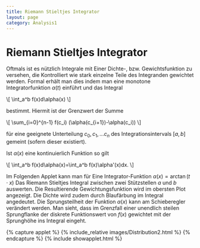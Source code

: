 ```yaml
---
title: Riemann Stieltjes Integrator
layout: page
category: Analysis1
---
```


# Riemann Stieltjes Integrator

Oftmals ist es nützlich Integrale mit Einer Dichte-, bzw. Gewichtsfunktion zu versehen, die Kontrolliert wie stark einzelne Teile des
Integranden gewichtet werden. Formal erhält man dies indem man eine monotone Integratorfunktion $\alpha(t)$ einführt und das Integral

\\[
\int_a^b f(x)d\alpha(x)
\\]

bestimmt. Hiermit ist der Grenzwert der Summe

\\[
\sum_{i=0}^{n-1} f(c_i) (\alpha(c_{i+1})-\alpha(c_i))
\\]

für eine geeignete Unterteilung $c_0,c_1,\ldots c_n$ des Integrationsintervals $[a,b]$ gemeint (sofern dieser existiert).

Ist $\alpha(x)$ eine kontinuierlich Funktion so gilt

\\[
\int_a^b f(x)d\alpha(x)=\int_a^b f(x)\alpha'(x)dx.
\\]

Im Folgenden Applet kann man für Eine Integrator-Funktion $\alpha(x)=\arctan(t\cdot x)$ Das Riemann Stieltjes Integral
zwischen zwei Stützstellen $a$ und $b$ auswerten. Die Resultierende Gewichtungsfunktion wird im obersten Plot angezeigt.
Die Dichte wird zudem durch Blaufärbung im Integral angedeutet.
Die Sprungsteilheit der Funktion $\alpha(x)$ kann am Schieberegler verändert werden.
Man sieht, dass im Grenzfall einer unendlich steilen Sprungflanke der diskrete Funktionswert von $f(x)$ gewichtet mit der Sprunghöhe
ins Integral eingeht.



{% capture applet %} {% include_relative images/Distribution2.html %} {% endcapture %}
{% include showapplet.html %}
